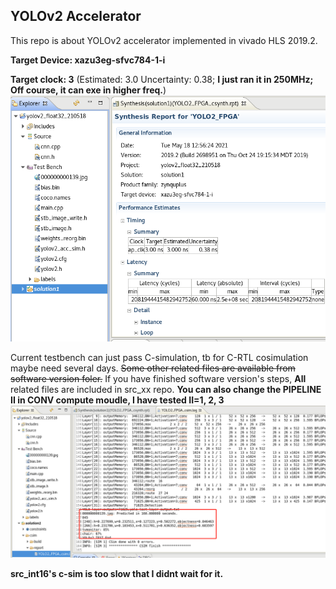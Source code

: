 ## YOLOv2 Accelerator
This repo is about YOLOv2 accelerator implemented in vivado HLS 2019.2. 

__Target Device:  xazu3eg-sfvc784-1-i__ 

__Target clock: 3__ (Estimated: 3.0 Uncertainty: 0.38; __I just ran it in 250MHz; Off course, it can exe in higher freq.__) 
![hls](./hls.png)

Current testbench can just pass C-simulation, tb for C-RTL cosimulation maybe need several days. 
~~Some other related files are available from software version foler.~~ If you have finished software version's steps, __All__ related files are included in src_xx repo.
__You can also change the PIPELINE II in CONV compute moudle, I have tested II=1, 2, 3__
![csim](./csim.png)


__src_int16's c-sim is too slow that I didnt wait for it.__
